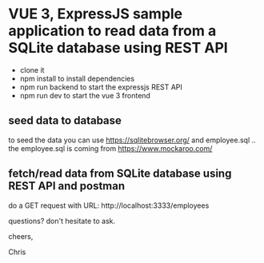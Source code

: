 # VUE 3, ExpressJS sample application to read data from a SQLite database using REST API

- clone it
- npm install to install dependencies
- npm run backend to start the expressjs REST API
- npm run dev to start the vue 3 frontend 

## seed data to database

to seed the data you can use https://sqlitebrowser.org/ and employee.sql .. the employee.sql is coming from https://www.mockaroo.com/  

## fetch/read data from SQLite database using REST API and postman

do a GET request with URL: http://localhost:3333/employees  

questions? don't hesitate to ask.  

cheers, 

Chris